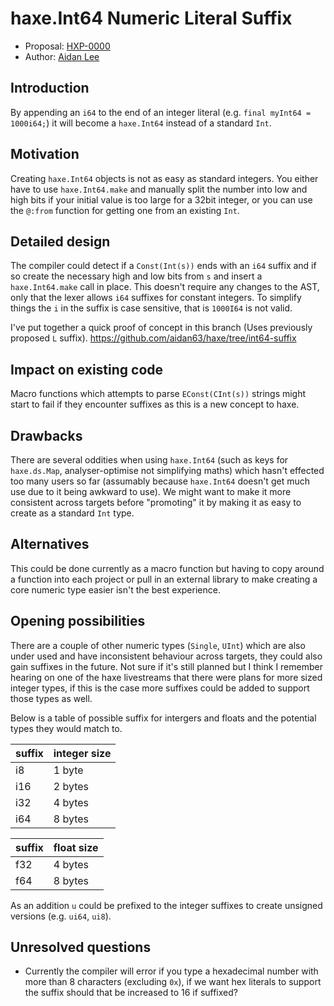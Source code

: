 # haxe.Int64 Numeric Literal Suffix

* Proposal: [HXP-0000](0000-int64-iteral-suffix.md)
* Author: [Aidan Lee](https://github.com/aidan63)

## Introduction

By appending an `i64` to the end of an integer literal (e.g. `final myInt64 = 1000i64;`) it will become a `haxe.Int64` instead of a standard `Int`.

## Motivation

Creating `haxe.Int64` objects is not as easy as standard integers. You either have to use `haxe.Int64.make` and manually split the number into low and high bits if your initial value is too large for a 32bit integer, or you can use the `@:from` function for getting one from an existing `Int`.

## Detailed design

The compiler could detect if a `Const(Int(s))` ends with an `i64` suffix and if so create the necessary high and low bits from `s` and insert a `haxe.Int64.make` call in place. This doesn't require any changes to the AST, only that the lexer allows `i64` suffixes for constant integers. To simplify things the `i` in the suffix is case sensitive, that is `1000I64` is not valid.

I've put together a quick proof of concept in this branch (Uses previously proposed `L` suffix). https://github.com/aidan63/haxe/tree/int64-suffix

## Impact on existing code

Macro functions which attempts to parse `EConst(CInt(s))` strings might start to fail if they encounter suffixes as this is a new concept to haxe.

## Drawbacks

There are several oddities when using `haxe.Int64` (such as keys for `haxe.ds.Map`, analyser-optimise not simplifying maths) which hasn't effected too many users so far (assumably because `haxe.Int64` doesn't get much use due to it being awkward to use). We might want to make it more consistent across targets before "promoting" it by making it as easy to create as a standard `Int` type.

## Alternatives

This could be done currently as a macro function but having to copy around a function into each project or pull in an external library to make creating a core numeric type easier isn't the best experience.

## Opening possibilities

There are a couple of other numeric types (`Single`, `UInt`) which are also under used and have inconsistent behaviour across targets, they could also gain suffixes in the future. Not sure if it's still planned but I think I remember hearing on one of the haxe livestreams that there were plans for more sized integer types, if this is the case more suffixes could be added to support those types as well.

Below is a table of possible suffix for intergers and floats and the potential types they would match to.

|suffix|integer size|
|--|--|
|i8|1 byte|
|i16|2 bytes|
|i32|4 bytes|
|i64|8 bytes|

|suffix|float size|
|--|--|
|f32|4 bytes|
|f64|8 bytes|

As an addition `u` could be prefixed to the integer suffixes to create unsigned versions (e.g. `ui64`, `ui8`).

## Unresolved questions

- Currently the compiler will error if you type a hexadecimal number with more than 8 characters (excluding `0x`), if we want hex literals to support the suffix should that be increased to 16 if suffixed?
